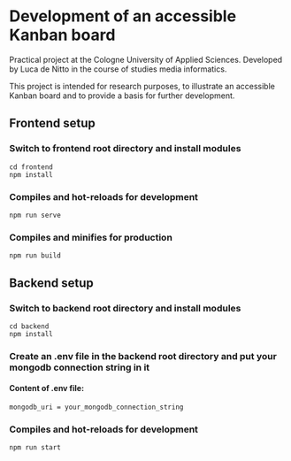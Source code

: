 # Development of an accessible Kanban board
Practical project at the Cologne University of Applied Sciences. Developed by Luca de Nitto in the course of studies media informatics.

This project is intended for research purposes, to illustrate an accessible Kanban board and to provide a basis for further development.

## Frontend setup
### Switch to frontend root directory and install modules
```cd frontend```\
```npm install```
### Compiles and hot-reloads for development
```npm run serve```
### Compiles and minifies for production
```npm run build```


## Backend setup
### Switch to backend root directory and install modules
```cd backend```\
```npm install```
### Create an .env file in the backend root directory and put your mongodb connection string in it
#### Content of .env file:
```mongodb_uri = your_mongodb_connection_string```
### Compiles and hot-reloads for development
```npm run start```

